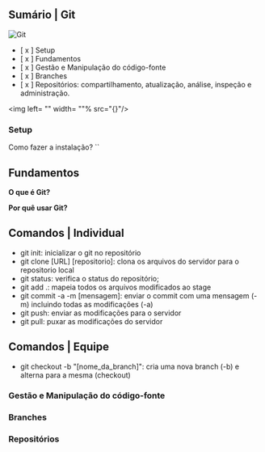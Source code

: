 ## Sumário | Git

![Git](https://img.shields.io/badge/git-%23F05033.svg?style=for-the-badge&logo=git&logoColor=white)

- [ x ] Setup
- [ x ] Fundamentos
- [ x ] Gestão e Manipulação do código-fonte
- [ x ] Branches
- [ x ] Repositórios: compartilhamento, atualização, análise, inspeção e administração.

<img left= "" width= ""% src="{}"/>

### Setup
Como fazer a instalação?
    ``

## Fundamentos

**O que é Git?**

**Por quê usar Git?**

## Comandos | Individual

- git init: inicializar o git no repositório
- git clone [URL] [repositorio]: clona os arquivos do servidor para o repositorio local
- git status: verifica o status do repositório;
- git add .: mapeia todos os arquivos modificados ao stage
- git commit -a -m [mensagem]: enviar o commit com uma mensagem (-m) incluindo todas as modificações (-a)
- git push: enviar as modificações para o servidor
- git pull: puxar as modificações do servidor

## Comandos | Equipe

- git checkout -b "[nome_da_branch]": cria uma nova branch (-b) e alterna para a mesma (checkout)

### Gestão e Manipulação do código-fonte

### Branches

### Repositórios